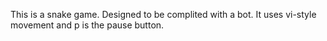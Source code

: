 This is a snake game. Designed to be complited with a bot. It uses vi-style movement and p is the pause button.
